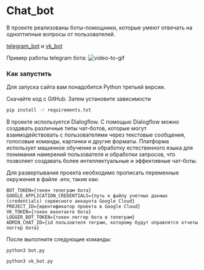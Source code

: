 # Chat_bot

В проекте реализованы боты-помощники, которые умеют отвечать на одноптипные вопросы от пользователей.

[telegram_bot](https://t.me/chat_voice_dvmn3423_bot) и [vk_bot](https://vk.com/public219929952)

Пример работы telegram бота:
![video-to-gif](https://user-images.githubusercontent.com/73193926/232184885-6bc611ea-5b05-437c-9b61-9a23ee93f81d.gif)


### Как запустить

Для запуска сайта вам понадобится Python третьей версии.

Скачайте код с GitHub. Затем установите зависимости

```sh
pip install -r requirements.txt
```
В проекте используется Dialogflow. С помощью Dialogflow можно создавать различные типы чат-ботов, которые могут взаимодействовать с пользователями через текстовые сообщения, голосовые команды, картинки и другие форматы. Платформа использует машинное обучение и обработку естественного языка для понимания намерений пользователя и обработки запросов, что позволяет создавать более интеллектуальные и эффективные чат-боты.

Для развертывания проекта необходимо прописать переменные окружения в файле .env, такие как:
```
BOT_TOKEN={токен телеграм бота}
GOOGLE_APPLICATION_CREDENTIALS={путь к файлу учетных данных (credentials) сервисного аккаунта Google Cloud}
PROJECT_ID={идентификатор проекта в Google Cloud}
VK_TOKEN={токен вконтакте бота}
LOGGER_BOT_TOKEN={токен логгер бота в телеграм}
ADMIN_CHAT_ID={id пользовтеля теграм, которому будут оправлятся отчеты логгер бота}
```

После выполните следующие команды: 
```
python3 bot.py
```
```
python3 vk_bot.py
```

